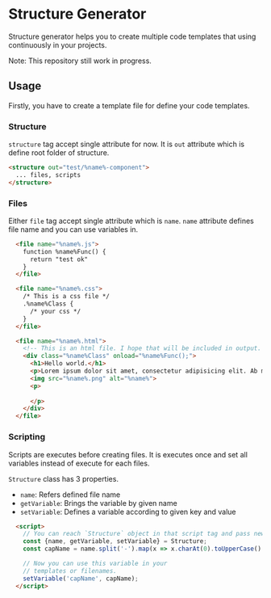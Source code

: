 # Structure Generator

Structure generator helps you to create multiple code templates that using continuously in your projects.

Note: This repository still work in progress.

## Usage

Firstly, you have to create a template file for define your code templates.

### Structure

`structure` tag accept single attribute for now.
It is `out` attribute which is define root folder of structure. 

```html
<structure out="test/%name%-component">
  ... files, scripts
</structure>
```

### Files

Either `file` tag accept single attribute which is `name`.  `name` attribute defines file name and you can use variables in.

```html
  <file name="%name%.js">
    function %name%Func() {
      return "test ok"
    }
  </file>

  <file name="%name%.css">
    /* This is a css file */
    .%name%Class {
      /* your css */
    }
  </file>

  <file name="%name%.html">
    <!-- This is an html file. I hope that will be included in output. -->
    <div class="%name%Class" onload="%name%Func();">
      <h1>Hello world.</h1>
      <p>Lorem ipsum dolor sit amet, consectetur adipisicing elit. Ab mollitia quis voluptatum molestiae, animi molestias aut. Cum dignissimos maxime minima tempora. Asperiores dolor ipsam modi aliquid ea nobis blanditiis sint?</p>
      <img src="%name%.png" alt="%name%">
      <p>
      
      </p>
    </div>
  </file>
```

### Scripting

Scripts are executes before creating files. It is executes once and set all variables instead of execute for each files.

`Structure` class has 3 properties. 
- `name`: Refers defined file name 
- `getVariable`: Brings the variable by given name
- `setVariable`: Defines a variable according to given key and value

```html
  <script>
    // You can reach `Structure` object in that script tag and pass new variables into templates. These variables can use in everywhere of template including filename
    const {name, getVariable, setVariable} = Structure;
    const capName = name.split('-').map(x => x.charAt(0).toUpperCase() + x.slice(1)).join('');

    // Now you can use this variable in your
    // templates or filenames.
    setVariable('capName', capName);
  </script>
```
